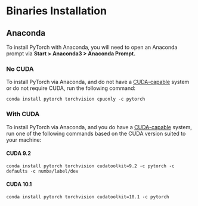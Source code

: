 # Binaries Installation

## Anaconda

To install PyTorch with Anaconda, you will need to open an Anaconda prompt via **Start &gt; Anaconda3 &gt; Anaconda Prompt.**

### No CUDA

To install PyTorch via Anaconda, and do not have a [CUDA-capable](https://developer.nvidia.com/cuda-zone) system or do not require CUDA, run the following command:

```
conda install pytorch torchvision cpuonly -c pytorch
```

### With CUDA

To install PyTorch via Anaconda, and you do have a [CUDA-capable](https://developer.nvidia.com/cuda-zone) system, run one of the following commands based on the CUDA version suited to your machine:

#### CUDA 9.2

```
conda install pytorch torchvision cudatoolkit=9.2 -c pytorch -c defaults -c numba/label/dev
```

#### CUDA 10.1

```
conda install pytorch torchvision cudatoolkit=10.1 -c pytorch
```
